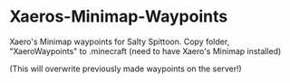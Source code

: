 # Xaeros-Minimap-Waypoints

Xaero's Minimap waypoints for Salty Spittoon. Copy folder, "XaeroWaypoints" to .minecraft (need to have Xaero's Minimap installed)

(This will overwrite previously made waypoints on the server!)
